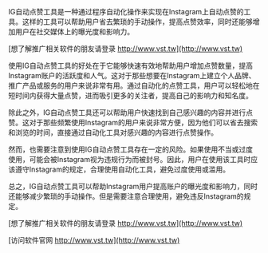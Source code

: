 IG自动点赞工具是一种通过程序自动化操作来实现在Instagram上自动点赞的工具。这样的工具可以帮助用户省去繁琐的手动操作，提高点赞效率，同时还能够增加用户在社交媒体上的曝光度和影响力。

[想了解推广相关软件的朋友请登录 http://www.vst.tw](http://www.vst.tw)

使用IG自动点赞工具的好处在于它能够快速有效地帮助用户增加点赞数量，提高Instagram账户的活跃度和人气。这对于那些想要在Instagram上建立个人品牌、推广产品或服务的用户来说非常有用。通过自动化的点赞工具，用户可以轻松地在短时间内获得大量点赞，进而吸引更多的关注者，提高自己的影响力和知名度。

除此之外，IG自动点赞工具还可以帮助用户快速找到自己感兴趣的内容并进行点赞。这对于那些频繁使用Instagram的用户来说非常方便，因为他们可以省去搜索和浏览的时间，直接通过自动化工具对感兴趣的内容进行点赞操作。

然而，也需要注意到使用IG自动点赞工具存在一定的风险。如果使用不当或过度使用，可能会被Instagram视为违规行为而被封号。因此，用户在使用该工具时应该遵守Instagram的规定，合理使用自动化工具，避免过度使用或滥用。

总之，IG自动点赞工具可以帮助Instagram用户提高账户的曝光度和影响力，同时还能够减少繁琐的手动操作。但是需要注意合理使用，避免违反Instagram的规定。

[想了解推广相关软件的朋友请登录 http://www.vst.tw](http://www.vst.tw)


[访问软件官网 http://www.vst.tw](http://www.vst.tw)
